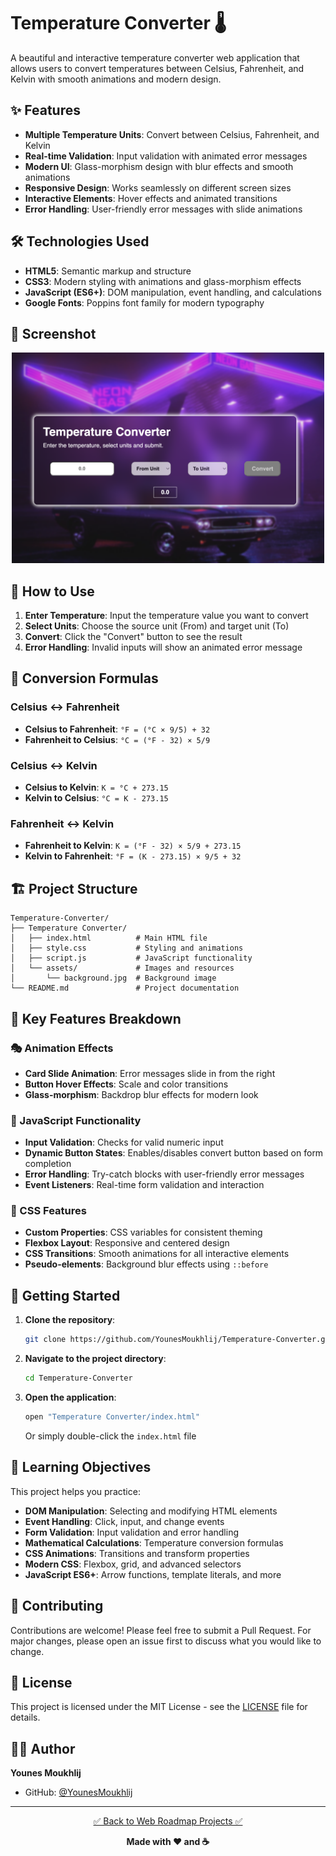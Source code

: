 # Temperature Converter 🌡️

A beautiful and interactive temperature converter web application that allows users to convert temperatures between Celsius, Fahrenheit, and Kelvin with smooth animations and modern design.

## ✨ Features

- **Multiple Temperature Units**: Convert between Celsius, Fahrenheit, and Kelvin
- **Real-time Validation**: Input validation with animated error messages
- **Modern UI**: Glass-morphism design with blur effects and smooth animations
- **Responsive Design**: Works seamlessly on different screen sizes
- **Interactive Elements**: Hover effects and animated transitions
- **Error Handling**: User-friendly error messages with slide animations

## 🛠️ Technologies Used

- **HTML5**: Semantic markup and structure
- **CSS3**: Modern styling with animations and glass-morphism effects
- **JavaScript (ES6+)**: DOM manipulation, event handling, and calculations
- **Google Fonts**: Poppins font family for modern typography

## 📱 Screenshot
 <div align="center">

<img src="./Temperature Converter/assets/screenshot1.png" alt="ScreenShot" width="500">

</div>

## 🎯 How to Use

1. **Enter Temperature**: Input the temperature value you want to convert
2. **Select Units**: Choose the source unit (From) and target unit (To)
3. **Convert**: Click the "Convert" button to see the result
4. **Error Handling**: Invalid inputs will show an animated error message

## 🧮 Conversion Formulas

### Celsius ↔ Fahrenheit
- **Celsius to Fahrenheit**: `°F = (°C × 9/5) + 32`
- **Fahrenheit to Celsius**: `°C = (°F - 32) × 5/9`

### Celsius ↔ Kelvin
- **Celsius to Kelvin**: `K = °C + 273.15`
- **Kelvin to Celsius**: `°C = K - 273.15`

### Fahrenheit ↔ Kelvin
- **Fahrenheit to Kelvin**: `K = (°F - 32) × 5/9 + 273.15`
- **Kelvin to Fahrenheit**: `°F = (K - 273.15) × 9/5 + 32`

## 🏗️ Project Structure

```
Temperature-Converter/
├── Temperature Converter/
│   ├── index.html          # Main HTML file
│   ├── style.css           # Styling and animations
│   ├── script.js           # JavaScript functionality
│   └── assets/             # Images and resources
│       └── background.jpg  # Background image
└── README.md               # Project documentation
```

## 🎨 Key Features Breakdown

### 🎭 Animation Effects
- **Card Slide Animation**: Error messages slide in from the right
- **Button Hover Effects**: Scale and color transitions
- **Glass-morphism**: Backdrop blur effects for modern look

### 🔧 JavaScript Functionality
- **Input Validation**: Checks for valid numeric input
- **Dynamic Button States**: Enables/disables convert button based on form completion
- **Error Handling**: Try-catch blocks with user-friendly error messages
- **Event Listeners**: Real-time form validation and interaction

### 🎨 CSS Features
- **Custom Properties**: CSS variables for consistent theming
- **Flexbox Layout**: Responsive and centered design
- **CSS Transitions**: Smooth animations for all interactive elements
- **Pseudo-elements**: Background blur effects using `::before`

## 🚀 Getting Started

1. **Clone the repository**:
   ```bash
   git clone https://github.com/YounesMoukhlij/Temperature-Converter.git
   ```

2. **Navigate to the project directory**:
   ```bash
   cd Temperature-Converter
   ```

3. **Open the application**:
   ```bash
   open "Temperature Converter/index.html"
   ```
   Or simply double-click the `index.html` file

## 🌟 Learning Objectives

This project helps you practice:

- **DOM Manipulation**: Selecting and modifying HTML elements
- **Event Handling**: Click, input, and change events
- **Form Validation**: Input validation and error handling
- **Mathematical Calculations**: Temperature conversion formulas
- **CSS Animations**: Transitions and transform properties
- **Modern CSS**: Flexbox, grid, and advanced selectors
- **JavaScript ES6+**: Arrow functions, template literals, and more

## 🤝 Contributing

Contributions are welcome! Please feel free to submit a Pull Request. For major changes, please open an issue first to discuss what you would like to change.

## 📝 License

This project is licensed under the MIT License - see the [LICENSE](LICENSE) file for details.

## 👨‍💻 Author

**Younes Moukhlij**
- GitHub: [@YounesMoukhlij](https://github.com/YounesMoukhlij)

---

<div align="center">

[✅ Back to Web Roadmap Projects ✅](https://github.com/YounesMoukhlij/web-roadmap-projects)

**Made with ❤️ and ☕**

</div>
